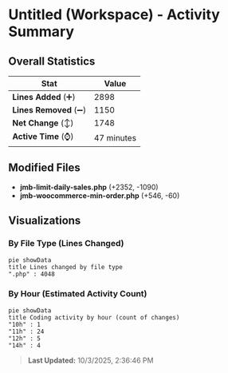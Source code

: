 # Untitled (Workspace) - Activity Summary 

## Overall Statistics

| Stat                   | Value                                                             |
| ---------------------- | ----------------------------------------------------------------- |
| **Lines Added** (➕)   | 2898                                          |
| **Lines Removed** (➖) | 1150                                        |
| **Net Change** (↕)    | 1748                |
| **Active Time** (⌚)   | 47 minutes |


## Modified Files
- **jmb-limit-daily-sales.php** (+2352, -1090)
- **jmb-woocommerce-min-order.php** (+546, -60)

## Visualizations

### By File Type (Lines Changed)

```mermaid
pie showData
title Lines changed by file type
".php" : 4048
```

### By Hour (Estimated Activity Count)

```mermaid
pie showData
title Coding activity by hour (count of changes)
"10h" : 1
"11h" : 24
"12h" : 5
"14h" : 4
```


> **Last Updated:** 10/3/2025, 2:36:46 PM